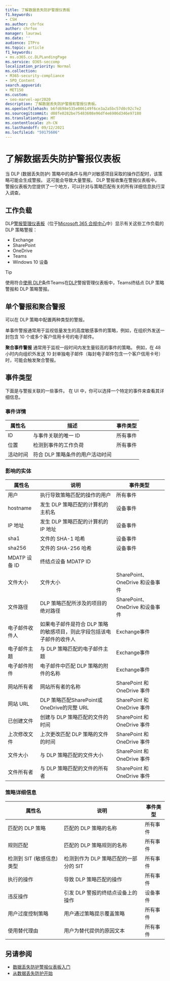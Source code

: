 ```yaml
---
title: 了解数据丢失防护警报仪表板
f1.keywords:
- CSH
ms.author: chrfox
author: chrfox
manager: laurawi
ms.date: ''
audience: ITPro
ms.topic: article
f1_keywords:
- ms.o365.cc.DLPLandingPage
ms.service: O365-seccomp
localization_priority: Normal
ms.collection:
- M365-security-compliance
- SPO_Content
search.appverid:
- MET150
ms.custom:
- seo-marvel-apr2020
description: 了解数据丢失防护警报和警报仪表板。
ms.openlocfilehash: b6fd698e535e006149f6ce3a2a5bc57d0c92c7e2
ms.sourcegitcommit: d08fe0282be75483608e96df4e6986d346e97180
ms.translationtype: MT
ms.contentlocale: zh-CN
ms.lasthandoff: 09/12/2021
ms.locfileid: "59175606"
---
```

# <a name="learn-about-the-data-loss-prevention-alerts-dashboard"></a>了解数据丢失防护警报仪表板

当 DLP (数据丢失防护) 策略中的条件与用户对敏感项目采取的操作匹配时，该策略可能会生成警报。 这可能会导致大量警报。 DLP 警报收集在警报仪表板中。 警报仪表板为您提供了一个地方，可以针对与策略匹配有关的所有详细信息执行深入调查。  

<!-- [Microsoft 365 compliance center](https://compliance.microsoft.com/)-->

## <a name="workloads"></a>工作负载

DLP[警报管理仪表板](https://compliance.microsoft.com/datalossprevention?viewid=dlpalerts)（位于[Microsoft 365 合规中心](https://compliance.microsoft.com/)中）显示有关这些工作负载的 DLP 策略警报：

- Exchange
- SharePoint
- OneDrive
- Teams
- Windows 10 设备 

> [!TIP]
> 使用符合[使用 DLP](endpoint-dlp-learn-about.md)条件Teams在[DLP](dlp-microsoft-teams.md)警报管理仪表板中，Teams终结点 DLP 策略警报和 DLP 策略警报。

## <a name="single-alert-and-aggregate-alert"></a>单个警报和聚合警报

可以在 DLP 策略中配置两种类型的警报。

单事件警报通常用于监视低量发生的高度敏感事件的策略，例如，在组织外发送一封包含 10 个或多个客户信用卡号的电子邮件。

**聚合事件警报** 通常用于监视一段时间内发生量较高的事件的策略。 例如，在 48 小时内向组织外发送 10 封单独电子邮件（每封电子邮件包含一个客户信用卡号）时，可能会触发聚合警报。

## <a name="types-of-events"></a>事件类型

下面是与警报关联的一些事件。 在 UI 中，你可以选择一个特定的事件来查看其详细信息。 

### <a name="event-details"></a>事件详情

|属性名  |描述  |事件类型  |
|---------|---------|---------|
|ID |与事件关联的唯一 ID |所有事件 |
|位置 |检测到事件的工作负荷|所有事件 |
|活动时间     |符合 DLP 策略条件的用户活动时间 |

### <a name="impacted-entities"></a>影响的实体

|属性名 |说明| 事件类型|
|---------|---------|---------|
|用户 | 执行导致策略匹配的操作的用户 | 所有事件|
|hostname | 发生 DLP 策略匹配的计算机的主机名 | 设备事件|
|IP 地址 | 发生 DLP 策略匹配的计算机的 IP 地址 | 设备事件|
|sha1 |文件的 SHA-1 哈希 | 设备事件|
|sha256 | 文件的 SHA-256 哈希 | 设备事件|
|MDATP 设备 ID | 终结点设备 MDATP ID|
|文件大小 | 文件大小| SharePoint、OneDrive 和设备事件|
|文件路径 | DLP 策略匹配所涉及的项目的绝对路径 | SharePoint、OneDrive 和设备事件|
|电子邮件收件人 |如果电子邮件是符合 DLP 策略的敏感项目，则此字段包括该电子邮件的收件人| Exchange事件|
|电子邮件主题 |与 DLP 策略匹配的电子邮件主题 |Exchange事件|
|电子邮件附件 | 电子邮件中匹配 DLP 策略的附件的名称| Exchange事件|
|网站所有者 |网站所有者的名称| SharePoint 和 OneDrive 事件|
|网站 URL |DLP 策略匹配SharePoint或OneDrive的完整 URL |SharePoint 和 OneDrive 事件|
|已创建文件 |创建与 DLP 策略匹配的文件的时间 |SharePoint 和 OneDrive 事件|
|上次修改文件 | 上次更改匹配 DLP 策略的文件的时间 | SharePoint 和 OneDrive 事件|
|文件大小 | 与 DLP 策略匹配的文件大小 |SharePoint 和 OneDrive 事件|
|文件所有者 |与 DLP 策略匹配的文件的所有者 |SharePoint 和 OneDrive 事件|  

### <a name="policy-details"></a>策略详细信息

|属性名 |说明 |事件类型 |
|---------|---------|---------|
|匹配的 DLP 策略 |匹配的 DLP 策略的名称 |所有事件|
|规则匹配 |匹配的 DLP 策略规则的名称 |所有事件|
|检测到 SIT (敏感信息) 类型|检测到作为 DLP 策略匹配的一部分的 SIT |所有事件|
|执行的操作 |导致 DLP 策略匹配的操作| 所有事件|
|违反操作 | 引发 DLP 警报的终结点设备上的操作| 设备事件 | 
|用户过度控制策略 |用户通过策略提示覆盖策略 | 所有事件|
|使用替代理由 |用户为替代提供的原因文本 | 所有事件|   

## <a name="see-also"></a>另请参阅

- [数据丢失防护警报仪表板入门](dlp-alerts-dashboard-get-started.md)
- [从数据丢失防护开始](create-test-tune-dlp-policy.md#where-to-start-with-data-loss-prevention)